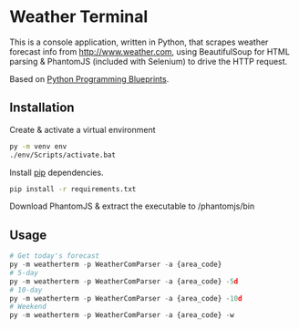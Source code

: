 # Weather Terminal

This is a console application, written in Python, that scrapes weather forecast info from http://www.weather.com, using BeautifulSoup for HTML parsing & PhantomJS (included with Selenium) to drive the HTTP request.

Based on [Python Programming Blueprints](https://www.packtpub.com/application-development/python-programming-blueprints).

## Installation

Create & activate a virtual environment
```bash
py -m venv env
./env/Scripts/activate.bat
```

Install [pip](https://pip.pypa.io/en/stable/) dependencies.
```bash
pip install -r requirements.txt
```

Download PhantomJS & extract the executable to /phantomjs/bin

## Usage

```python
# Get today's forecast
py -m weatherterm -p WeatherComParser -a {area_code} 
# 5-day
py -m weatherterm -p WeatherComParser -a {area_code} -5d
# 10-day
py -m weatherterm -p WeatherComParser -a {area_code} -10d
# Weekend
py -m weatherterm -p WeatherComParser -a {area_code} -w
```
